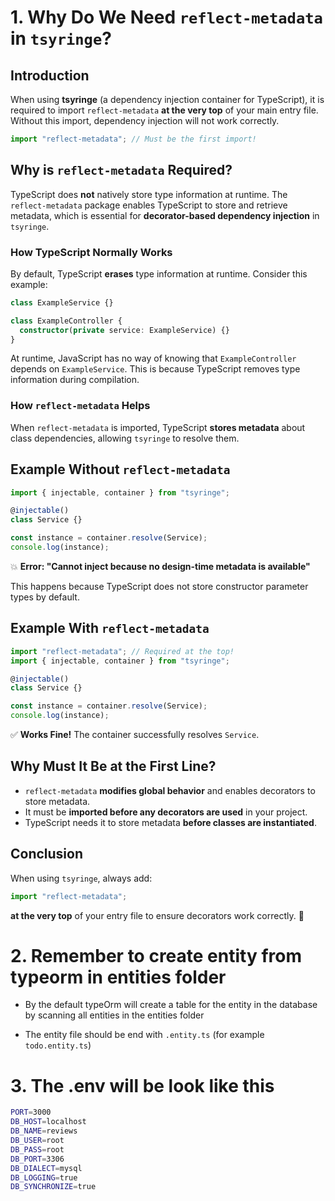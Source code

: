 # 1. Why Do We Need `reflect-metadata` in `tsyringe`?

## **Introduction**
When using **tsyringe** (a dependency injection container for TypeScript), it is required to import `reflect-metadata` **at the very top** of your main entry file. Without this import, dependency injection will not work correctly.

```ts
import "reflect-metadata"; // Must be the first import!
```

## **Why is `reflect-metadata` Required?**
TypeScript does **not** natively store type information at runtime. The `reflect-metadata` package enables TypeScript to store and retrieve metadata, which is essential for **decorator-based dependency injection** in `tsyringe`.

### **How TypeScript Normally Works**
By default, TypeScript **erases** type information at runtime. Consider this example:

```ts
class ExampleService {}

class ExampleController {
  constructor(private service: ExampleService) {}
}
```

At runtime, JavaScript has no way of knowing that `ExampleController` depends on `ExampleService`. This is because TypeScript removes type information during compilation.

### **How `reflect-metadata` Helps**
When `reflect-metadata` is imported, TypeScript **stores metadata** about class dependencies, allowing `tsyringe` to resolve them.

## **Example Without `reflect-metadata`**
```ts
import { injectable, container } from "tsyringe";

@injectable()
class Service {}

const instance = container.resolve(Service);
console.log(instance);
```
💥 **Error: "Cannot inject because no design-time metadata is available"**

This happens because TypeScript does not store constructor parameter types by default.

## **Example With `reflect-metadata`**
```ts
import "reflect-metadata"; // Required at the top!
import { injectable, container } from "tsyringe";

@injectable()
class Service {}

const instance = container.resolve(Service);
console.log(instance);
```
✅ **Works Fine!** The container successfully resolves `Service`.

## **Why Must It Be at the First Line?**
- `reflect-metadata` **modifies global behavior** and enables decorators to store metadata.
- It must be **imported before any decorators are used** in your project.
- TypeScript needs it to store metadata **before classes are instantiated**.

## **Conclusion**
When using `tsyringe`, always add:

```ts
import "reflect-metadata";
```

**at the very top** of your entry file to ensure decorators work correctly. 🚀

# 2. Remember to create entity from typeorm in entities folder

- By the default typeOrm will create a table for the entity in the database by scanning all entities in the entities folder

- The entity file should be end with `.entity.ts` (for example `todo.entity.ts`)

# 3. The .env will be look like this

```bash
PORT=3000
DB_HOST=localhost
DB_NAME=reviews
DB_USER=root
DB_PASS=root
DB_PORT=3306
DB_DIALECT=mysql
DB_LOGGING=true
DB_SYNCHRONIZE=true

```